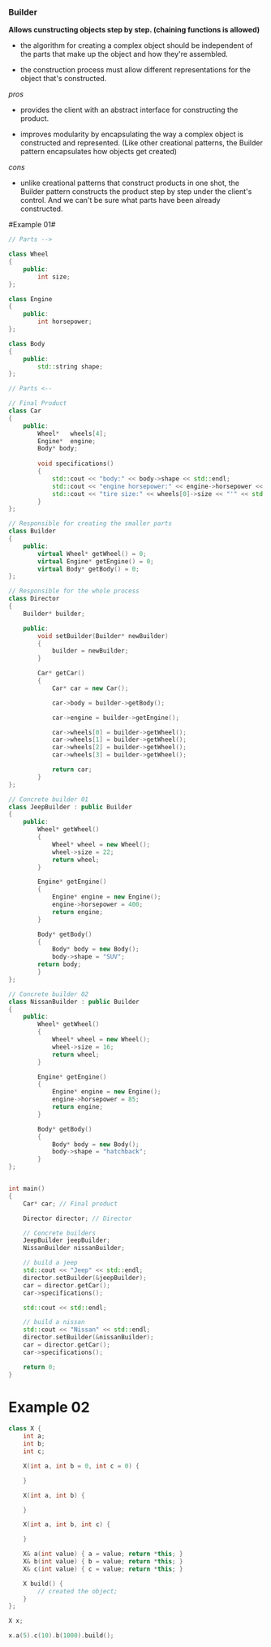 ### Builder ###

**Allows cunstructing objects step by step. (chaining functions is allowed)**

+ the algorithm for creating a complex object should be independent of the
parts that make up the object and how they're assembled.

+ the construction process must allow different representations for the object
that's constructed.

*pros*

+ provides the client with an abstract interface for constructing the product.

+ improves modularity by encapsulating the way a complex object is constructed and represented. (Like other creational patterns, the Builder pattern encapsulates how objects get created)

*cons*

+ unlike creational patterns that construct products in one shot, the Builder pattern constructs the product step by step under the client's control. And we can't be sure what parts have been already constructed.

#Example 01#

```c++
// Parts -->

class Wheel
{
    public:
        int size;
};

class Engine
{
    public:
        int horsepower;
};

class Body
{
    public:
        std::string shape;
};

// Parts <--

// Final Product
class Car
{
    public:
        Wheel*   wheels[4];
        Engine*  engine;
        Body* body;
    
        void specifications()
        {
            std::cout << "body:" << body->shape << std::endl;
            std::cout << "engine horsepower:" << engine->horsepower << std::endl;
            std::cout << "tire size:" << wheels[0]->size << "'" << std::endl;
        }
};

// Responsible for creating the smaller parts
class Builder
{
    public:
        virtual Wheel* getWheel() = 0;
        virtual Engine* getEngine() = 0;
        virtual Body* getBody() = 0;
};

// Responsible for the whole process
class Director
{
    Builder* builder;

    public:
        void setBuilder(Builder* newBuilder)
        {
            builder = newBuilder;
        }

        Car* getCar()
        {
            Car* car = new Car();

            car->body = builder->getBody();

            car->engine = builder->getEngine();

            car->wheels[0] = builder->getWheel();
            car->wheels[1] = builder->getWheel();
            car->wheels[2] = builder->getWheel();
            car->wheels[3] = builder->getWheel();

            return car;
        }
};

// Concrete builder 01
class JeepBuilder : public Builder
{
    public:
        Wheel* getWheel()
        {
            Wheel* wheel = new Wheel();
            wheel->size = 22;
            return wheel;
        }

        Engine* getEngine()
        {
            Engine* engine = new Engine();
            engine->horsepower = 400;
            return engine;
        }

        Body* getBody()
        {
            Body* body = new Body();
            body->shape = "SUV";
	    return body;
        }
};

// Concrete builder 02
class NissanBuilder : public Builder
{
    public:
        Wheel* getWheel()
        {
            Wheel* wheel = new Wheel();
            wheel->size = 16;
            return wheel;
        }

        Engine* getEngine()
        {
            Engine* engine = new Engine();
            engine->horsepower = 85;
            return engine;
        }

        Body* getBody()
        {
            Body* body = new Body();
            body->shape = "hatchback";
        }
};


int main()
{
    Car* car; // Final product

    Director director; // Director

    // Concrete builders
    JeepBuilder jeepBuilder;
    NissanBuilder nissanBuilder;

    // build a jeep
    std::cout << "Jeep" << std::endl;
    director.setBuilder(&jeepBuilder);
    car = director.getCar();
    car->specifications();

    std::cout << std::endl;

    // build a nissan
    std::cout << "Nissan" << std::endl;
    director.setBuilder(&nissanBuilder);
    car = director.getCar();
    car->specifications();

    return 0;
}
```

# Example 02 #

```c++
class X {
	int a;
	int b;
	int c;

	X(int a, int b = 0, int c = 0) {

	}

	X(int a, int b) {

	}

	X(int a, int b, int c) {

	}

	X& a(int value) { a = value; return *this; }
	X& b(int value) { b = value; return *this; }
	X& c(int value) { c = value; return *this; }

	X build() {
		// created the object;
	}
};

X x;

x.a(5).c(10).b(1000).build();
```

